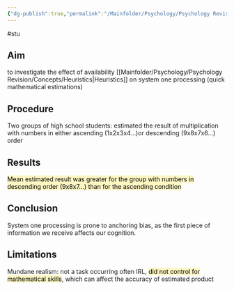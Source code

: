 ```yaml
---
{"dg-publish":true,"permalink":"/Mainfolder/Psychology/Psychology Revision/Study/Kahneman & Tversky/"}
---
```


#stu 
## Aim
to investigate the effect of availability [[Mainfolder/Psychology/Psychology Revision/Concepts/Heuristics\|Heuristics]] on system one processing (quick mathematical estimations)

## Procedure 
Two groups of high school students: estimated the result of multiplication with numbers in either ascending (1x2x3x4...)or descending (9x8x7x6...) order

## Results
<mark style="background: #FFF3A3A6;">Mean estimated result was greater for the group with numbers in descending order (9x8x7...) than for the ascending condition</mark>

## Conclusion
System one processing is prone to anchoring bias, as the first piece of information we receive affects our cognition.

## Limitations
Mundane realism: not a task occurring often IRL, <mark style="background: #FFF3A3A6;">did not control for mathematical skills</mark>, which can affect the accuracy of estimated product